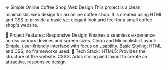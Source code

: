 ☕ Simple Online Coffee Shop Web Design
This project is a clean, minimalistic web design for an online coffee shop. It is created using HTML and CSS to provide a basic yet elegant look and feel for a small coffee shop's website.

📑 Project Features:
Responsive Design: Ensures a seamless experience across various devices and screen sizes.
Clean and Minimalistic Layout: Simple, user-friendly interface with focus on usability.
Basic Styling: HTML and CSS, no frameworks used.
📂 Tech Stack:
HTML5: Provides the structure of the website.
CSS3: Adds styling and layout to create an attractive, responsive design.
